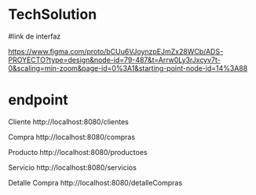 # TechSolution

#link de interfaz

https://www.figma.com/proto/bCUu6VJoynzpEJmZx28WCb/ADS-PROYECTO?type=design&node-id=79-487&t=Arrw0Ly3rJxcyv7t-0&scaling=min-zoom&page-id=0%3A1&starting-point-node-id=14%3A88


# endpoint

Cliente
http://localhost:8080/clientes

Compra 
http://localhost:8080/compras

Producto
http://localhost:8080/productoes

Servicio
http://localhost:8080/servicios

Detalle Compra
http://localhost:8080/detalleCompras


